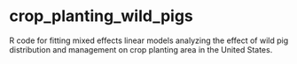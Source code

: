 # crop_planting_wild_pigs
R code for fitting mixed effects linear models analyzing the effect of wild pig distribution and management on crop planting area in the United States.
